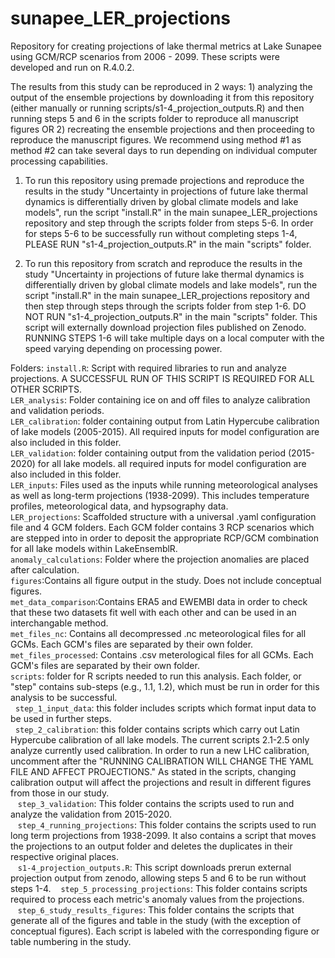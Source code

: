 # sunapee_LER_projections
Repository for creating projections of lake thermal metrics at Lake Sunapee using GCM/RCP scenarios from 2006 - 2099. These scripts were developed and run on R.4.0.2. 

The results from this study can be reproduced in 2 ways: 1) analyzing the output of the ensemble projections by downloading it from this repository (either manually or running scripts/s1-4_projection_outputs.R) and then running steps 5 and 6 in the scripts folder to reproduce all manuscript figures OR 2) recreating the ensemble projections and then proceeding to reproduce the manuscript figures. We recommend using method #1 as method #2 can take several days to run depending on individual computer processing capabilities.

1) To run this repository using premade projections and reproduce the results in the study "Uncertainty in projections of future lake thermal dynamics is differentially driven by global climate models and lake models", run the script "install.R" in the main sunapee_LER_projections repository and step through the scripts folder from steps 5-6. In order for steps 5-6 to be successfully run without completing steps 1-4, PLEASE RUN "s1-4_projection_outputs.R" in the main "scripts" folder. 

2) To run this repository from scratch and reproduce the results in the study "Uncertainty in projections of future lake thermal dynamics is differentially driven by global climate models and lake models", run the script "install.R" in the main sunapee_LER_projections repository and then step through steps through the scripts folder from step 1-6. DO NOT RUN "s1-4_projection_outputs.R" in the main "scripts" folder. This script will externally download projection files published on Zenodo. RUNNING STEPS 1-6 will take multiple days on a local computer with the speed varying depending on 
processing power.


Folders:
`install.R`\: Script with required libraries to run and analyze projections. A SUCCESSFUL RUN OF THIS SCRIPT IS REQUIRED
FOR ALL OTHER SCRIPTS.\
`LER_analysis`\: Folder containing ice on and off files to analyze calibration and validation periods.\
`LER_calibration`\: folder containing output from Latin Hypercube calibration of lake models (2005-2015). All required inputs for model configuration are also included in this folder.\
`LER_validation`\: folder containing output from  the validation period (2015-2020) for all lake models. all required inputs for model configuration are also included in this folder.\
`LER_inputs`\: Files used as the inputs while running meteorological analyses as well as long-term projections (1938-2099). 
This includes temperature profiles, meteorological data, and hypsography data.\
`LER_projections`\: Scaffolded structure with a universal .yaml configuration file and 4 GCM folders. 
Each GCM folder contains 3 RCP scenarios which are stepped into in order to deposit the appropriate RCP/GCM combination for 
all lake models within LakeEnsemblR.\
`anomaly_calculations`\: Folder where the projection anomalies are placed after calculation.\
`figures`\:Contains all figure output in the study. Does not include conceptual figures.\
`met_data_comparison`\:Contains ERA5 and EWEMBI data in order to check that these two datasets
fit well with each other and can be used in an interchangable method.\
`met_files_nc`\: Contains all decompressed .nc meteorological files for all GCMs. Each GCM's files
are separated by their own folder.\
`met_files_processed`\: Contains .csv meterological files for all GCMs. Each GCM's files are separated by their own
folder.\
`scripts`\: folder for R scripts needed to run this analysis. Each folder, or "step" contains
sub-steps (e.g., 1.1, 1.2), which must be run in order for this analysis to be successful.\
 &nbsp;&nbsp;`step_1_input_data`\: this folder includes scripts which format input data to be used in further steps.\
 &nbsp;&nbsp;`step_2_calibration`\: this folder contains scripts which carry out Latin Hypercube calibration of all lake models. The current scripts 2.1-2.5 only analyze currently used calibration. In order to run a new
 LHC calibration, uncomment after the "RUNNING CALIBRATION WILL CHANGE THE YAML FILE AND AFFECT PROJECTIONS."
 As stated in the scripts, changing calibration output will affect the projections and result in different figures
 from those in our study.\
 &nbsp;&nbsp; `step_3_validation`\: This folder contains the scripts used to run and analyze the validation from 2015-2020.\
 &nbsp;&nbsp; `step_4_running_projections`\: This folder contains the scripts used to run long term projections from 1938-2099. It also contains a script that moves the projections to an output folder and deletes the duplicates in their respective original places.\
 &nbsp;&nbsp; `s1-4_projection_outputs.R`\: This script downloads prerun external projection output from zenodo, 
 allowing steps 5 and 6 to be run without steps 1-4. 
 &nbsp;&nbsp; `step_5_processing_projections`\: This folder contains scripts required to process each metric's anomaly values from the projections. \
 &nbsp;&nbsp; `step_6_study_results_figures`\: This folder contains the scripts that generate all of the figures and table 
 in the study (with the exception of conceptual figures). Each script is labeled with the corresponding figure or table 
 numbering in the study. 

